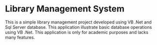 # Library Management System

This is a simple library management project developed using VB .Net and Sql Server database. This application illustrate basic database operations using VB .Net. This application is only for academic purposes and lacks many features.
